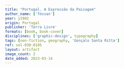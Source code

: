 ```yaml
---
title: "Portugal. A Expressão da Paisagem"
author_name: ['Tóssan']
year: y1982
origin: Portugal
publisher: 'Terra Livre'
formats: [book, book-cover]
disciplines: ['graphic-design', typography]
tags: [non-fiction, geography, 'Gonçalo Santa Ritta']
ref: sol-030-0185
layout: artifact
image_count: 2
date_added: 2023-03-14
---
```

